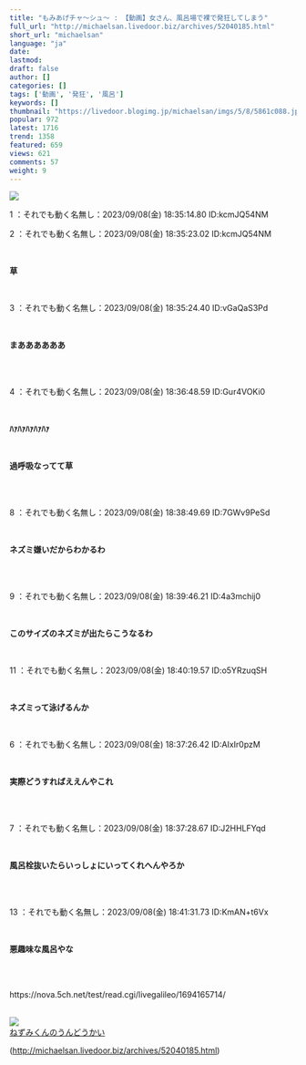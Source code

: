 ```yaml
---
title: "もみあげチャ〜シュ〜 : 【動画】女さん、風呂場で裸で発狂してしまう"
full_url: "http://michaelsan.livedoor.biz/archives/52040185.html"
short_url: "michaelsan"
language: "ja"
date: 
lastmod: 
draft: false
author: []
categories: []
tags: ['動画', '発狂', '風呂']
keywords: []
thumbnail: "https://livedoor.blogimg.jp/michaelsan/imgs/5/8/5861c088.jpg"
popular: 972
latest: 1716
trend: 1358
featured: 659
views: 621
comments: 57
weight: 9
---
```


![](https://livedoor.blogimg.jp/michaelsan/imgs/5/8/5861c088.jpg)

<div><p>1 ：それでも動く名無し：2023/09/08(金) 18:35:14.80 ID:kcmJQ54NM</p><p>2 ：それでも動く名無し：2023/09/08(金) 18:35:23.02 ID:kcmJQ54NM</p><br><b><p>草</p></b><br><p>3 ：それでも動く名無し：2023/09/08(金) 18:35:24.40 ID:vGaQaS3Pd</p><br><b><p>まああああああ</p><br></b><br><p>4 ：それでも動く名無し：2023/09/08(金) 18:36:48.59 ID:Gur4VOKi0</p><br><p><b><p>ﾊｧﾊｧﾊｧﾊｧﾊｧ</p></b></p><p><b><p><br></p></b></p><b><p>過呼吸なってて草 <br></p><br></b><br><p>8 ：それでも動く名無し：2023/09/08(金) 18:38:49.69 ID:7GWv9PeSd</p><br><b><p>ネズミ嫌いだからわかるわ <br></p><br></b><br><p>9 ：それでも動く名無し：2023/09/08(金) 18:39:46.21 ID:4a3mchij0</p><br><b><p>このサイズのネズミが出たらこうなるわ </p></b><br><p>11 ：それでも動く名無し：2023/09/08(金) 18:40:19.57 ID:o5YRzuqSH</p><br><b><p>ネズミって泳げるんか </p></b><br><p>6 ：それでも動く名無し：2023/09/08(金) 18:37:26.42 ID:AIxIr0pzM</p><br><b><p>実際どうすればええんやこれ </p><br></b><br><p>7 ：それでも動く名無し：2023/09/08(金) 18:37:28.67 ID:J2HHLFYqd</p><br><b><p>風呂栓抜いたらいっしょにいってくれへんやろか </p><br></b><br><p>13 ：それでも動く名無し：2023/09/08(金) 18:41:31.73 ID:KmAN+t6Vx</p><br><b><p>悪趣味な風呂やな </p><br></b><br><p>https://nova.5ch.net/test/read.cgi/livegalileo/1694165714/</p><br><a href='http://www.amazon.co.jp/o/ASIN/4591159760/tsukihoshibul-22/' target='_blank'><img src='https://m.media-amazon.com/images/P/4591159760.01._SCLZZZZZZZ_SX500_.jpg' border='0'><br>ねずみくんのうんどうかい</a> <br clear='all'> <p id='a6850dc6aefc0d5bbff2bea180d92d89'> </p> <p id='a6850dc6aefc0d5bbff2bea180d92d89'> </p> <p class='alistcloud-container-6795'></p> </div>

(http://michaelsan.livedoor.biz/archives/52040185.html)
